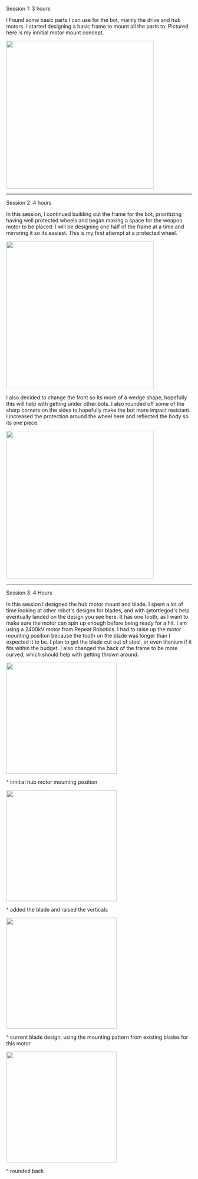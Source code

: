 Session 1: 3 hours 

I Found some basic parts I can use for the bot, mainly the drive and hub motors. I started designing a basic frame to mount all the parts to. Pictured here is my innitial motor mount concept. 

<img src="https://github.com/user-attachments/assets/cef81466-e99b-436f-84a9-11f4e70343bd" width="400"/>

------------------------------------------------------

Session 2: 4 hours

In this session, I continued building out the frame for the bot, prioritizing having well protected wheels and began making a space for the weapon motor to be placed. I will be designing one half of the frame at a time and mirroring it so its easiest. This is my first attempt at a protected wheel.



<img src="https://github.com/user-attachments/assets/3287745b-82e0-470f-a462-248a99b571be" width="400"/>

I also decided to change the front so its more of a wedge shape, hopefully this will help with getting under other bots. I also rounded off some of the sharp corners on the sides to hopefully make the bot more impact resistant. I increased the protection around the wheel here and reflected the body so its one piece.

<img src="https://github.com/user-attachments/assets/12c9688b-8044-43b9-9c96-6ad03f3dc274" width="400"/>

------------------------------------------------------

Session 3: 4 Hours

In this session I designed the hub motor mount and blade. I spent a lot of time looking at other robot's designs for blades, and with @tortlegod's help eventually landed on the design you see here. It has one tooth, as I want to make sure the motor can spin up enough before being ready for a hit. I am using a 2400kV motor from Repeat Robotics. I had to raise up the motor mounting position because the tooth on the blade was longer than I expected it to be. I plan to get the blade cut out of steel, or even titanium if it fits within the budget. I also changed the back of the frame to be more curved, which should help with getting thrown around. 


<img src="https://github.com/user-attachments/assets/1fe81f57-738a-4748-a826-9bf202a1cffd" width="300"/>

^ innitial hub motor mounting position

<img src="https://github.com/user-attachments/assets/e6b259f2-e5d7-4ebf-ab21-e0eace23f2f2" width="300"/>

^ added the blade and raised the verticals

<img src="https://github.com/user-attachments/assets/e9d20c7f-9e0e-4e4a-9a62-c81e0c1df82a" width="300"/>

^ current blade design, using the mounting pattern from existing blades for this motor

<img src="https://github.com/user-attachments/assets/6a91abc8-39ea-412a-ac3f-fe1a54a2bc9e" width="300"/>

^ rounded back





